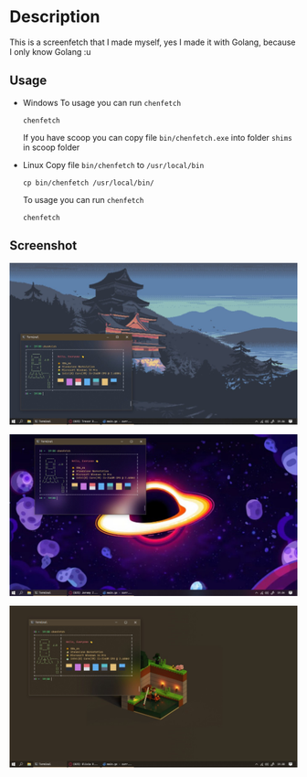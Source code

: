 # Description
This is a screenfetch that I made myself, yes I made it with Golang, because I only know Golang :u

## Usage
- Windows
    To usage you can run `chenfetch`
    ```
    chenfetch
    ```
    If you have scoop you can copy file `bin/chenfetch.exe` into folder `shims` in scoop folder

- Linux
    Copy file `bin/chenfetch` to `/usr/local/bin`
    ```
    cp bin/chenfetch /usr/local/bin/

    ```
    To usage you can run `chenfetch`
    ```
    chenfetch
    ```

## Screenshot
![screenshot1](.github/1.jpg)

![screenshot2](.github/2.jpg)

![screenshot3](.github/3.jpg)